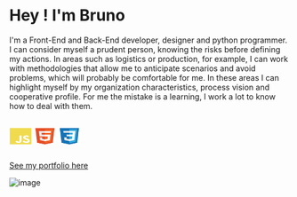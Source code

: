 <h1>Hey ! I'm Bruno</h1>

<p>
I'm a Front-End and Back-End developer, designer and python
programmer. I can consider myself a prudent person, knowing the
risks before defining my actions. In areas such as logistics or
production, for example, I can work with methodologies that allow
me to anticipate scenarios and avoid problems, which will probably
be comfortable for me. In these areas I can highlight myself by my
organization characteristics, process vision and cooperative
profile. For me the mistake is a learning, I work a lot to know
how to deal with them.
</p>

<div style="display: inline_block"><br>
  <img align="center" alt="Js" height="30" width="40" src="https://raw.githubusercontent.com/devicons/devicon/master/icons/javascript/javascript-plain.svg">
  <img align="center" alt="HTML" height="30" width="40" src="https://raw.githubusercontent.com/devicons/devicon/master/icons/html5/html5-original.svg">
  <img align="center" alt="CSS" height="30" width="40" src="https://raw.githubusercontent.com/devicons/devicon/master/icons/css3/css3-original.svg">
</div>

##

[See my portfolio here](https://myportifolio-bybrunocosta.vercel.app/)

![image](https://user-images.githubusercontent.com/69023428/153729717-1e61e8f2-2c20-49cc-be68-1edc07c73df9.png)

